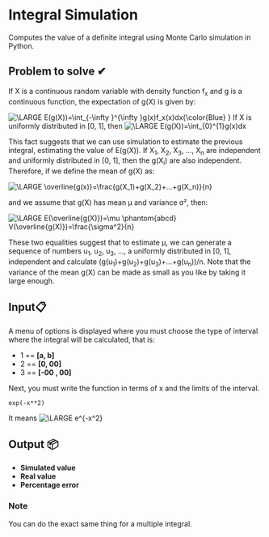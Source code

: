 # Integral Simulation
Computes the value of a definite integral using Monte Carlo simulation in Python.
## Problem to solve ✔
If X is a continuous random variable with density function f<sub>x</sub> and g is a continuous function, the expectation of g(X) is given by:

<img src="https://latex.codecogs.com/png.latex?\dpi{80}&space;\bg_white&space;\LARGE&space;E(g(X))=\int_{-\infty&space;}^{\infty&space;}g(x)f_x(x)dx{\color{Blue}&space;}" title="\LARGE E(g(X))=\int_{-\infty }^{\infty }g(x)f_x(x)dx{\color{Blue} }" />
If X is uniformly distributed in [0, 1], then

<img src="https://latex.codecogs.com/png.latex?\dpi{80}&space;\bg_white&space;\LARGE&space;E(g(X))=\int_{0}^{1}g(x)dx" title="\LARGE E(g(X))=\int_{0}^{1}g(x)dx" />

This fact suggests that we can use simulation to estimate the previous integral, estimating the value of E(g(X)). If X<sub>1</sub>, X<sub>2</sub>, X<sub>3</sub>, ..., X<sub>n</sub> are independent and uniformly distributed in [0, 1], then the g(X<sub>i</sub>) are also independent. 
Therefore, if we define the mean of g(X) as:

<img src="https://latex.codecogs.com/png.latex?\dpi{80}&space;\bg_white&space;\LARGE&space;\overline{g(x)}=\frac{g(X_1)&plus;g(X_2)&plus;...&plus;g(X_n)}{n}" title="\LARGE \overline{g(x)}=\frac{g(X_1)+g(X_2)+...+g(X_n)}{n}" />

and we assume that g(X) has mean μ and variance σ², then:

<img src="https://latex.codecogs.com/png.latex?\dpi{80}&space;\bg_white&space;\LARGE&space;E(\overline{g(X)})=\mu&space;\phantom{abcd}&space;V(\overline{g(X)})=\frac{\sigma^2}{n}" title="\LARGE E(\overline{g(X)})=\mu \phantom{abcd} V(\overline{g(X)})=\frac{\sigma^2}{n}"/>

These two equalities suggest that to estimate μ, we can generate a sequence of numbers u<sub>1</sub>, u<sub>2</sub>, u<sub>3</sub>, ..., a uniformly distributed in [0, 1], independent and calculate (g(u<sub>1</sub>)+g(u<sub>2</sub>)+g(u<sub>3</sub>)+...+g(u<sub>n</sub>))/n.
Note that the variance of the mean g(X) can be made as small as you like by taking it large enough.

## Input📋
A menu of options is displayed where you must choose the type of interval where the integral will be calculated, that is:
* 1 == **[a, b]**
* 2 == **[0, 00]** 
* 3 == **[-00 , 00]**

Next, you must write the function in terms of x and the limits of the interval.

```
exp(-x**2)
```
It means
 <img src="https://latex.codecogs.com/png.latex?\dpi{80}&space;\bg_white&space;\LARGE&space;e^{-x^2}" title="\LARGE e^{-x^2}" />
 
 ## Output 📦
 * **Simulated value**
 * **Real value**
 * **Percentage error**
 
 ### Note
 You can do the exact same thing for a multiple integral.
 

